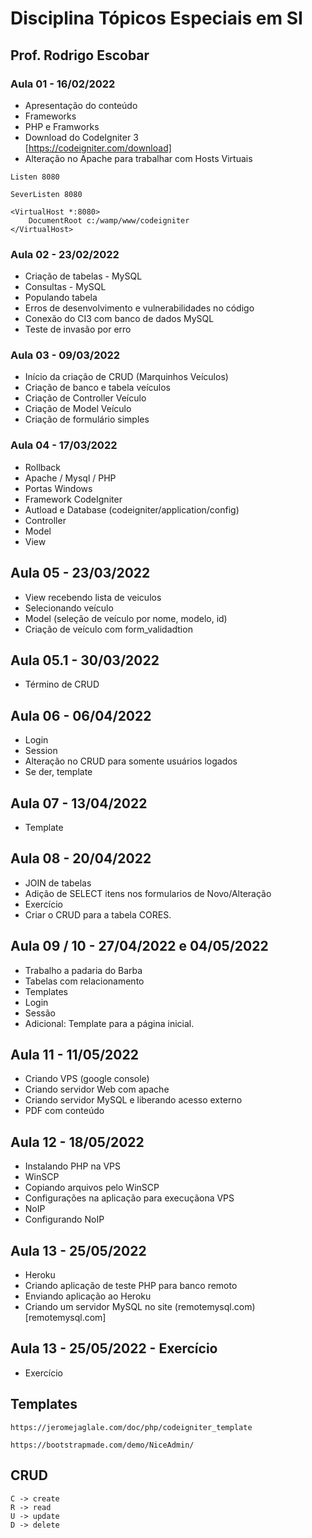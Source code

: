 # Disciplina Tópicos Especiais em SI

## Prof. Rodrigo Escobar

### Aula 01 - 16/02/2022
- Apresentação do conteúdo
- Frameworks
- PHP e Framworks
- Download do CodeIgniter 3
\
[https://codeigniter.com/download]
- Alteração no Apache para trabalhar com Hosts Virtuais
```
Listen 8080

SeverListen 8080

<VirtualHost *:8080>
    DocumentRoot c:/wamp/www/codeigniter
</VirtualHost>
```

### Aula 02 - 23/02/2022
- Criação de tabelas - MySQL
- Consultas - MySQL
- Populando tabela
- Erros de desenvolvimento e vulnerabilidades no código
- Conexão do CI3 com banco de dados MySQL
- Teste de invasão por erro


### Aula 03 - 09/03/2022
- Início da criação de CRUD (Marquinhos Veículos)
- Criação de banco e tabela veículos
- Criação de Controller Veículo
- Criação de Model Veículo
- Criação de formulário simples


### Aula 04 - 17/03/2022
- Rollback
- Apache / Mysql / PHP
- Portas Windows
- Framework CodeIgniter
- Autload e Database (codeigniter/application/config) 
- Controller
- Model
- View

## Aula 05 - 23/03/2022
- View recebendo lista de veiculos
- Selecionando veículo 
- Model (seleção de veículo por nome, modelo, id)
- Criação de veículo com form_validadtion

## Aula 05.1 - 30/03/2022
- Término de CRUD

## Aula 06 - 06/04/2022
- Login
- Session
- Alteração no CRUD para somente usuários logados
- Se der, template

## Aula 07 - 13/04/2022
- Template

## Aula 08 - 20/04/2022
- JOIN de tabelas
- Adição de SELECT itens nos formularios de Novo/Alteração
- Exercício
 - Criar o CRUD para a tabela CORES.

## Aula 09 / 10 - 27/04/2022 e 04/05/2022
- Trabalho a padaria do Barba
- Tabelas com relacionamento
- Templates
- Login
- Sessão
- Adicional: Template para a página inicial.

## Aula 11 - 11/05/2022
- Criando VPS (google console)
- Criando servidor Web com apache
- Criando servidor MySQL e liberando acesso externo
- PDF com conteúdo

## Aula 12 - 18/05/2022
- Instalando PHP na VPS
- WinSCP
- Copiando arquivos pelo WinSCP
- Configurações na aplicação para execuçãona VPS
- NoIP
- Configurando NoIP

## Aula 13 - 25/05/2022
- Heroku
- Criando aplicação de teste PHP para banco remoto
- Enviando aplicação ao Heroku
- Criando um servidor MySQL no site (remotemysql.com)[remotemysql.com]

## Aula 13 - 25/05/2022 - Exercício
- Exercício


## Templates
```
https://jeromejaglale.com/doc/php/codeigniter_template

https://bootstrapmade.com/demo/NiceAdmin/

```

## CRUD
```
C -> create
R -> read
U -> update
D -> delete
```